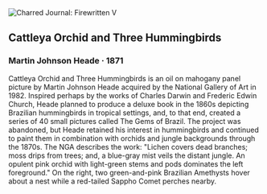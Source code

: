 <div class="artwork-of-the-day">
  <div class="container">
    <div class="img-wrapper">
      <img
        src="https://uploads8.wikiart.org/images/martin-johnson-heade/cattleya-orchid-and-three-hummingbirds-1871.jpg!Large.jpg"
        alt="Charred Journal: Firewritten V" />
    </div>
    <div class="artwork-detail">
      <div class="artwork-origin"> 
        <h2 class="artwork-name">Cattleya Orchid and Three Hummingbirds</h2>
        <h3 class="artist">
          Martin Johnson Heade
                    ·  1871
        </h3>
      </div>
      <p class="description">
        <span class="artwork-description-text ng-binding" ng-bind-html="viewModel.ArtworkOfTheDay.Description | unsafe">Cattleya Orchid and Three Hummingbirds is an oil on mahogany panel picture by Martin Johnson Heade acquired by the National Gallery of Art in 1982. Inspired perhaps by the works of Charles Darwin and Frederic Edwin Church, Heade planned to produce a deluxe book in the 1860s depicting Brazilian hummingbirds in tropical settings, and, to that end, created a series of 40 small pictures called The Gems of Brazil. The project was abandoned, but Heade retained his interest in hummingbirds and continued to paint them in combination with orchids and jungle backgrounds through the 1870s. The NGA describes the work: "Lichen covers dead branches; moss drips from trees; and, a blue-gray mist veils the distant jungle. An opulent pink orchid with light-green stems and pods dominates the left foreground." On the right, two green-and-pink Brazilian Amethysts hover about a nest while a red-tailed Sappho Comet perches nearby.</span>
                        <div class="text-shadow-container" ng-show="showShadow" style=""></div>
      </p>
    </div>
  </div>

</div>

